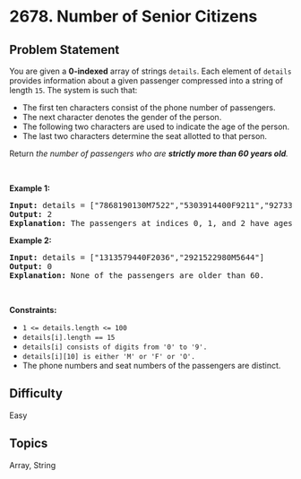 # 2678. Number of Senior Citizens

## Problem Statement
<p>You are given a <strong>0-indexed</strong> array of strings <code>details</code>. Each element of <code>details</code> provides information about a given passenger compressed into a string of length <code>15</code>. The system is such that:</p>

<ul>
	<li>The first ten characters consist of the phone number of passengers.</li>
	<li>The next character denotes the gender of the person.</li>
	<li>The following two characters are used to indicate the age of the person.</li>
	<li>The last two characters determine the seat allotted to that person.</li>
</ul>

<p>Return <em>the number of passengers who are <strong>strictly </strong><strong>more than 60 years old</strong>.</em></p>

<p>&nbsp;</p>
<p><strong class="example">Example 1:</strong></p>

<pre>
<strong>Input:</strong> details = [&quot;7868190130M7522&quot;,&quot;5303914400F9211&quot;,&quot;9273338290F4010&quot;]
<strong>Output:</strong> 2
<strong>Explanation:</strong> The passengers at indices 0, 1, and 2 have ages 75, 92, and 40. Thus, there are 2 people who are over 60 years old.
</pre>

<p><strong class="example">Example 2:</strong></p>

<pre>
<strong>Input:</strong> details = [&quot;1313579440F2036&quot;,&quot;2921522980M5644&quot;]
<strong>Output:</strong> 0
<strong>Explanation:</strong> None of the passengers are older than 60.
</pre>

<p>&nbsp;</p>
<p><strong>Constraints:</strong></p>

<ul>
	<li><code>1 &lt;= details.length &lt;= 100</code></li>
	<li><code>details[i].length == 15</code></li>
	<li><code>details[i] consists of digits from &#39;0&#39; to &#39;9&#39;.</code></li>
	<li><code>details[i][10] is either &#39;M&#39; or &#39;F&#39; or &#39;O&#39;.</code></li>
	<li>The phone numbers and seat numbers of the passengers are distinct.</li>
</ul>


## Difficulty
Easy

## Topics
Array, String
